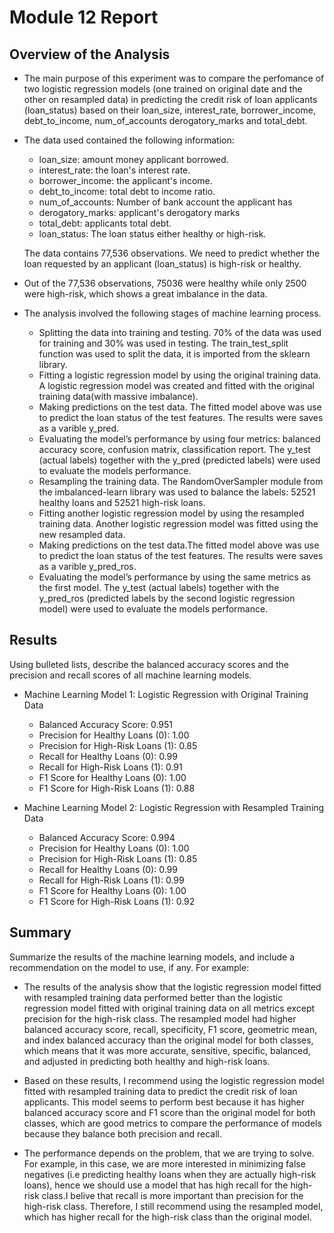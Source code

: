 # Module 12 Report

## Overview of the Analysis

* The main purpose of this experiment was to compare the perfomance of two logistic regression models (one trained on original date and the other on resampled data) in predicting the credit risk of loan applicants (loan_status) based on their loan_size, interest_rate, borrower_income, debt_to_income, num_of_accounts	derogatory_marks and total_debt.

* The data used contained the following information:
	* loan_size: amount money applicant borrowed.
	* interest_rate: the loan's interest rate.
	* borrower_income: the applicant's income.
	* debt_to_income: total debt to income ratio.
	* num_of_accounts: Number of bank account the applicant has
	* derogatory_marks: applicant's derogatory marks
	* total_debt: applicants total debt.
	* loan_status: The loan status either healthy or high-risk.
	
	The data contains 77,536 observations. We need to predict whether the loan requested by an applicant (loan_status) is high-risk or healthy.

* Out of the 77,536 observations, 75036 were healthy while only 2500 were high-risk, which shows a great imbalance in the data.

* The analysis involved the following stages of machine learning process.
	* Splitting the data into training and testing. 70% of the data was used for training and 30% was used in testing. The train_test_split function was used to split the data, it is imported from the sklearn library.
	* Fitting a logistic regression model by using the original training data. A logistic regression model was created and fitted with the original training data(with massive imbalance).
	* Making predictions on the test data. The fitted model above was use to predict the loan status of the test features. The results were saves as a varible y_pred.
	* Evaluating the model’s performance by using four metrics: balanced accuracy score, confusion matrix, classification report. The y_test (actual labels) together with the y_pred (predicted labels) were used to evaluate the models performance. 
	* Resampling the training data. The RandomOverSampler module from the imbalanced-learn library was used to balance the labels: 52521 healthy loans and 52521 high-risk loans.
	* Fitting another logistic regression model by using the resampled training data. Another logistic regression model was fitted using the new resampled data.
	* Making predictions on the test data.The fitted model above was use to predict the loan status of the test features. The results were saves as a varible y_pred_ros.
	* Evaluating the model’s performance by using the same metrics as the first model. The y_test (actual labels) together with the y_pred_ros (predicted labels by the second logistic regression model) were used to evaluate the models performance.
	
## Results

Using bulleted lists, describe the balanced accuracy scores and the precision and recall scores of all machine learning models.

* Machine Learning Model 1: Logistic Regression with Original Training Data
	* Balanced Accuracy Score: 0.951
	* Precision for Healthy Loans (0): 1.00
	* Precision for High-Risk Loans (1): 0.85
	* Recall for Healthy Loans (0): 0.99
	* Recall for High-Risk Loans (1): 0.91
	* F1 Score for Healthy Loans (0): 1.00
	* F1 Score for High-Risk Loans (1): 0.88



* Machine Learning Model 2: Logistic Regression with Resampled Training Data
	* Balanced Accuracy Score: 0.994
	* Precision for Healthy Loans (0): 1.00
	* Precision for High-Risk Loans (1): 0.85
	* Recall for Healthy Loans (0): 0.99
	* Recall for High-Risk Loans (1): 0.99
	* F1 Score for Healthy Loans (0): 1.00
	* F1 Score for High-Risk Loans (1): 0.92

## Summary

Summarize the results of the machine learning models, and include a recommendation on the model to use, if any. For example:

* The results of the analysis show that the logistic regression model fitted with resampled training data performed better than the logistic regression model fitted with original training data on all metrics except precision for the high-risk class. The resampled model had higher balanced accuracy score, recall, specificity, F1 score, geometric mean, and index balanced accuracy than the original model for both classes, which means that it was more accurate, sensitive, specific, balanced, and adjusted in predicting both healthy and high-risk loans.

* Based on these results, I recommend using the logistic regression model fitted with resampled training data to predict the credit risk of loan applicants. This model seems to perform best because it has higher balanced accuracy score and F1 score than the original model for both classes, which are good metrics to compare the performance of models because they balance both precision and recall.

* The performance depends on the problem, that we are trying to solve. For example, in this case, we are more interested in minimizing false negatives (i.e predicting healthy loans when they are actually high-risk loans), hence we should use a model that has high recall for the high-risk class.I belive that recall is more important than precision for the high-risk class. Therefore, I still recommend using the resampled model, which has higher recall for the high-risk class than the original model.

